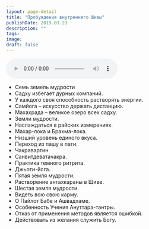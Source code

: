 ```yaml
---
layout: page-detail
title: "Пробуждение внутреннего Шивы"
publishDate: 2019.03.23
description: ""
tags:
image:
draft: false
---
```


<audio title="2019.03.23 - Пробуждение внутреннего Шивы.mp3" src="/upload/iblock/643/64349af2632ea1af6036ec40377a03b7.mp3" controls=""></audio>

* Семь земель мудрости
* Садху избегает дурных компаний.
* У каждого своя способность растворять энергии.
* Самйога – искусство держать дистанцию.
* Махахрада – великое озеро всех садху.
* Земли мудрости.
* Наслаждаться в райских измерениях.
* Махар-лока и Брахма-лока.
* Низший уровень единого вкуса.
* Переход из пашу в пати.
* Чакравартин.
* Санвитдеватачакра.
* Практика темного ритрита.
* Джьоти-йога.
* Пятая земля мудрости.
* Растворение антахкараны в Шиве.
* Шестая земля мудрости.
* Видеть всю свою карму.
* О Пайлот Бабе и Ашвадхаме.
* Особенность Учения Ануттара-тантры.
* Отказ от применения методов является ошибкой.
* Действовать из желания служить Богу.

  
